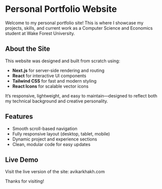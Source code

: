 # Personal Portfolio Website

Welcome to my personal portfolio site! This is where I showcase my projects, skills, and current work as a Computer Science and Economics student at Wake Forest University.

## About the Site

This website was designed and built from scratch using:
- **Next.js** for server-side rendering and routing
- **React** for interactive UI components
- **Tailwind CSS** for fast and modern styling
- **React Icons** for scalable vector icons

It’s responsive, lightweight, and easy to maintain—designed to reflect both my technical background and creative personality.

## Features

- Smooth scroll-based navigation  
- Fully responsive layout (desktop, tablet, mobile)  
- Dynamic project and experience sections  
- Clean, modular code for easy updates  

## Live Demo

Visit the live version of the site: avikarkhakh.com 


Thanks for visiting!
